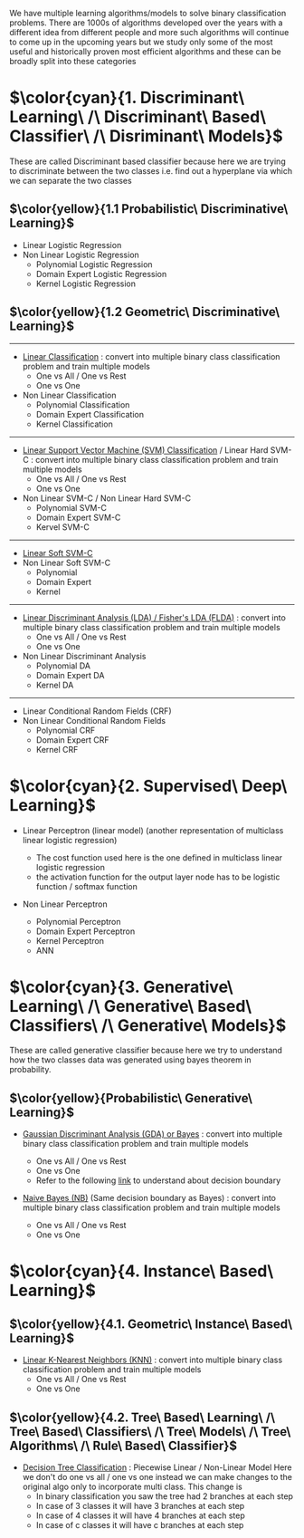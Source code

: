 We have multiple learning algorithms/models to solve binary classification problems. There are 1000s of algorithms developed over the years with a different idea from different people and more such algorithms will continue to come up in the upcoming years but we study only some of the most useful and historically proven most efficient algorithms and these can be broadly split into these categories
















# $\color{cyan}{1. Discriminant\ Learning\ /\ Discriminant\ Based\ Classifier\ /\ Disriminant\ Models}$

These are called Discriminant based classifier because here we are trying to discriminate between the two classes i.e. find out a hyperplane via which we can separate the two classes



## $\color{yellow}{1.1 Probabilistic\ Discriminative\ Learning}$
- Linear Logistic Regression
- Non Linear Logistic Regression
  - Polynomial Logistic Regression 
  - Domain Expert Logistic Regression
  - Kernel Logistic Regression
 



## $\color{yellow}{1.2 Geometric\ Discriminative\ Learning}$


---


- [Linear Classification](https://khetansarvesh.medium.com/math-behind-linear-classification-62e2a687b7e5) : convert into multiple binary class classification problem and train multiple models
  - One vs All / One vs Rest
  - One vs One
- Non Linear Classification
  - Polynomial Classification
  - Domain Expert Classification
  - Kernel Classification


---


- [Linear Support Vector Machine (SVM) Classification](https://levelup.gitconnected.com/support-vector-machine-svm-an-optimisation-mammoth-5daf3bc648ad) / Linear Hard SVM-C : 
convert into multiple binary class classification problem and train multiple models
  - One vs All / One vs Rest
  - One vs One
- Non Linear SVM-C / Non Linear Hard SVM-C
  - Polynomial SVM-C
  - Domain Expert SVM-C
  - Kervel SVM-C



--- 


- [Linear Soft SVM-C](https://pub.towardsai.net/decoding-linear-soft-svm-for-classification-over-linear-hard-svm-f84cbc111913)
- Non Linear Soft SVM-C
  - Polynomial
  - Domain Expert
  - Kernel 


---

- [Linear Discriminant Analysis (LDA) / Fisher's LDA (FLDA)](https://pub.towardsai.net/fishers-linear-discriminant-analysis-flda-math-decoded-ac0f632ba884) : convert into multiple binary class classification problem and train multiple models
  - One vs All / One vs Rest
  - One vs One
- Non Linear Discriminant Analysis
  - Polynomial DA
  - Domain Expert DA
  - Kernel DA
   

---

- Linear Conditional Random Fields (CRF)
- Non Linear Conditional Random Fields
  - Polynomial CRF
  - Domain Expert CRF
  - Kernel CRF 































# $\color{cyan}{2. Supervised\ Deep\ Learning}$
- Linear Perceptron (linear model) (another representation of multiclass linear logistic regression)
  - The cost function used here is the one defined in multiclass linear logistic regression
  - the activation function for the output layer node has to be logistic function / softmax function
 
- Non Linear Perceptron
  - Polynomial Perceptron
  - Domain Expert Perceptron
  - Kernel Perceptron
  - ANN

























# $\color{cyan}{3. Generative\ Learning\ /\ Generative\ Based\ Classifiers\ /\ Generative\ Models}$
These are called generative classifier because here we try to understand how the two classes data was generated using bayes theorem in probability. 

## $\color{yellow}{Probabilistic\ Generative\ Learning}$
- [Gaussian Discriminant Analysis (GDA) or Bayes](https://levelup.gitconnected.com/bayes-algorithm-for-binary-classification-explained-with-equations-df6ccd977631) : convert into multiple binary class classification problem and train multiple models
  - One vs All / One vs Rest
  - One vs One
  - Refer to the following [link](https://khetansarvesh.medium.com/multiclass-bayes-classification-algorithm-decoded-1640e6ed29c4) to understand about decision boundary

- [Naive Bayes (NB)](https://levelup.gitconnected.com/naive-bayes-nb-for-classification-explained-4fe4210d9538) (Same decision boundary as Bayes) : convert into multiple binary class classification problem and train multiple models
  - One vs All / One vs Rest
  - One vs One

















# $\color{cyan}{4. Instance\ Based\ Learning}$

## $\color{yellow}{4.1. Geometric\ Instance\ Based\ Learning}$
- [Linear K-Nearest Neighbors (KNN)](https://pub.towardsai.net/k-nearest-neighbours-knn-for-classification-da05a58d924b) : convert into multiple binary class classification problem and train multiple models
  - One vs All / One vs Rest
  - One vs One

## $\color{yellow}{4.2. Tree\ Based\ Learning\ /\ Tree\ Based\ Classifiers\ /\ Tree\ Models\ /\ Tree\ Algorithms\ /\ Rule\ Based\ Classifier}$
- [Decision Tree Classification](https://khetansarvesh.medium.com/decision-tree-classification-explained-909a2fbf5993) : Piecewise Linear / Non-Linear Model
Here we don't do one vs all / one vs one instead we can make changes to the original algo only to incorporate multi class. This change is
  - In binary classification you saw the tree had 2 branches at each step
  - In case of 3 classes it will have 3 branches at each step
  - In case of 4 classes it will have 4 branches at each step
  - In case of c classes it will have c branches at each step








